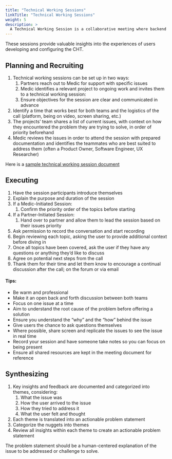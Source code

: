 ```yaml
---
title: "Technical Working Sessions"
linkTitle: "Technical Working Sessions"
weight: 5
description: >
  A Technical Working Session is a collaborative meeting where backend users of the CHT (such as app developers and data scientists) and Medic product managers, software engineers, and UX researchers come together to dive deeper into technical issues and develop potential solutions in real time. 
---
```


These sessions provide valuable insights into the experiences of users developing and configuring the CHT.

## Planning and Recruiting



1. Technical working sessions can be set up in two ways:
    1. Partners reach out to Medic for support with specific issues
    2. Medic identifies a relevant project to ongoing work and invites them to a technical working session:
    3. Ensure objectives for the session are clear and communicated in advance
2. Identify a time that works best for both teams and the logistics of the call (platform, being on video, screen sharing, etc.)
3. The projects’ team shares a list of current issues, with context on how they encountered the problem they are trying to solve, in order of priority beforehand
4. Medic reviews the issues in order to attend the session with prepared documentation and identifies the teammates who are best suited to address them (often a Product Owner, Software Engineer, UX Researcher)

Here is a [sample technical working session document](https://docs.google.com/document/d/1i2YTZPvFmjocx0KUZ9Ele-kT-vclqETObTTQy9A-M_w/edit?usp=sharing)


## Executing



1. Have the session participants introduce themselves
2. Explain the purpose and duration of the session
3. If a Medic-Initiated Session:
    1. Confirm the priority order of the topics before starting
4. If a Partner-Initiated Session:
    1. Hand over to partner and allow them to lead the session based on their issues priority
5. Ask permission to record the conversation and start recording
6. Begin reviewing each topic, asking the user to provide additional context before diving in
7. Once all topics have been covered, ask the user if they have any questions or anything they’d like to discuss
8. Agree on potential next steps from the call
9. Thank them for their time and let them know to encourage a continual discussion after the call; on the forum or via email



#### Tips:



* Be warm and professional
* Make it an open back and forth discussion between both teams
* Focus on one issue at a time
* Aim to understand the root cause of the problem before offering a solution
* Ensure you understand the “why” and the “how” behind the issue
* Give users the chance to ask questions themselves
* Where possible, share screen and replicate the issues to see the issue in real time
* Record your session and have someone take notes so you can focus on being present
* Ensure all shared resources are kept in the meeting document for reference



## Synthesizing



1. Key insights and feedback are documented and categorized into themes, considering:
    1. What the issue was
    2. How the user arrived to the issue
    3. How they tried to address it
    4. What the user felt and thought
2. Each theme is translated into an actionable problem statement
3. Categorize the nuggets into themes
4. Review all insights within each theme to create an actionable problem statement

The problem statement should be a human-centered explanation of the issue to be addressed or challenge to solve.

